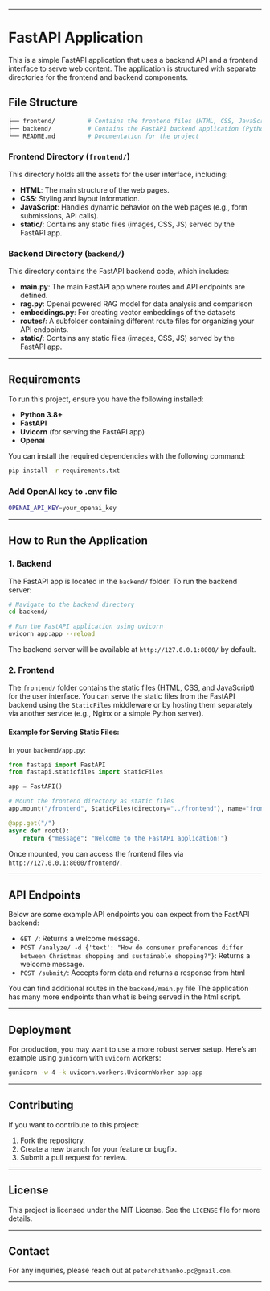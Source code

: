 
---

# FastAPI Application

This is a simple FastAPI application that uses a backend API and a frontend interface to serve web content. The application is structured with separate directories for the frontend and backend components.

## File Structure

```bash
├── frontend/         # Contains the frontend files (HTML, CSS, JavaScript, Bootstrap, Images)
├── backend/          # Contains the FastAPI backend application (Python code and ML model)
└── README.md         # Documentation for the project
```

### Frontend Directory (`frontend/`)

This directory holds all the assets for the user interface, including:

- **HTML**: The main structure of the web pages.
- **CSS**: Styling and layout information.
- **JavaScript**: Handles dynamic behavior on the web pages (e.g., form submissions, API calls).
- **static/**: Contains any static files (images, CSS, JS) served by the FastAPI app.

### Backend Directory (`backend/`)

This directory contains the FastAPI backend code, which includes:

- **main.py**: The main FastAPI app where routes and API endpoints are defined.
- **rag.py**: Openai powered RAG model for data analysis and comparison
- **embeddings.py**: For creating vector embeddings of the datasets
- **routes/**: A subfolder containing different route files for organizing your API endpoints.
- **static/**: Contains any static files (images, CSS, JS) served by the FastAPI app.

---

## Requirements

To run this project, ensure you have the following installed:

- **Python 3.8+**
- **FastAPI**
- **Uvicorn** (for serving the FastAPI app)
- **Openai** 

You can install the required dependencies with the following command:

```bash
pip install -r requirements.txt
```

### Add OpenAI key to .env file
```bash
OPENAI_API_KEY=your_openai_key
```
---

## How to Run the Application

### 1. Backend

The FastAPI app is located in the `backend/` folder. To run the backend server:

```bash
# Navigate to the backend directory
cd backend/

# Run the FastAPI application using uvicorn
uvicorn app:app --reload
```

The backend server will be available at `http://127.0.0.1:8000/` by default.

### 2. Frontend

The `frontend/` folder contains the static files (HTML, CSS, and JavaScript) for the user interface. You can serve the static files from the FastAPI backend using the `StaticFiles` middleware or by hosting them separately via another service (e.g., Nginx or a simple Python server).

#### Example for Serving Static Files:

In your `backend/app.py`:

```python
from fastapi import FastAPI
from fastapi.staticfiles import StaticFiles

app = FastAPI()

# Mount the frontend directory as static files
app.mount("/frontend", StaticFiles(directory="../frontend"), name="frontend")

@app.get("/")
async def root():
    return {"message": "Welcome to the FastAPI application!"}
```

Once mounted, you can access the frontend files via `http://127.0.0.1:8000/frontend/`.

---

## API Endpoints

Below are some example API endpoints you can expect from the FastAPI backend:

- `GET /`: Returns a welcome message.
- `POST /analyze/ -d {'text': "How do consumer preferences differ between Christmas shopping and sustainable shopping?"}`: Returns a welcome message.
- `POST /submit/`: Accepts form data and returns a response from html

You can find additional routes in the `backend/main.py` file
The application has many more endpoints than what is being served in the html script.

---

## Deployment

For production, you may want to use a more robust server setup. Here’s an example using `gunicorn` with `uvicorn` workers:

```bash
gunicorn -w 4 -k uvicorn.workers.UvicornWorker app:app
```

---

## Contributing

If you want to contribute to this project:

1. Fork the repository.
2. Create a new branch for your feature or bugfix.
3. Submit a pull request for review.

---

## License

This project is licensed under the MIT License. See the `LICENSE` file for more details.

---

## Contact

For any inquiries, please reach out at `peterchithambo.pc@gmail.com`.

---
